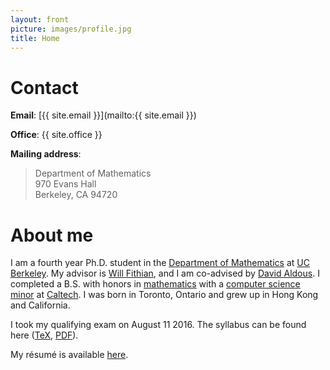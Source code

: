 ```yaml
---
layout: front
picture: images/profile.jpg
title: Home
---
```

# Contact

**Email**: [{{ site.email }}](mailto:{{ site.email }})

**Office**: {{ site.office }}

**Mailing address**:
> Department of Mathematics  
> 970 Evans Hall  
> Berkeley, CA 94720

# About me

I am a fourth year Ph.D. student in the [Department of Mathematics](http://math.berkeley.edu) at [UC Berkeley](http://www.berkeley.edu). My advisor is [Will Fithian](http://www.stat.berkeley.edu/~wfithian/index.html), and I am co-advised by [David Aldous](http://www.stat.berkeley.edu/~aldous/). I completed a B.S. with honors in [mathematics](http://pma.caltech.edu/content/math) with a [computer science minor](http://www.cms.caltech.edu) at [Caltech](http://www.caltech.edu). I was born in Toronto, Ontario and grew up in Hong Kong and California.

I took my qualifying exam on August 11 2016. The syllabus can be found here ([TeX](files/QualSyllabus.tex), [PDF](files/qual-syllabus.pdf)).

My r&#233;sum&#233; is available [here](files/resume.pdf).